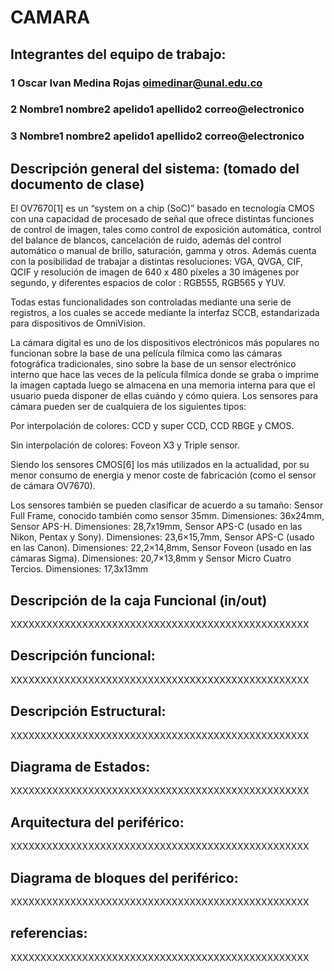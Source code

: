 # CAMARA

## Integrantes del equipo de trabajo:

### 1 Oscar Ivan Medina Rojas oimedinar@unal.edu.co

### 2 Nombre1 nombre2 apelido1 apellido2 correo@electronico

### 3 Nombre1 nombre2 apelido1 apellido2 correo@electronico


## Descripción general del sistema: (tomado del documento de clase)

El OV7670[1] es un “system on a chip (SoC)” basado en tecnología CMOS con una capacidad de procesado de señal que ofrece distintas funciones de control de imagen, tales  como  control  de  exposición  automática,  control  del  balance  de  blancos, 
cancelación de ruido, además del control automático o manual de brillo, saturación, gamma y otros. Además cuenta con la posibilidad de trabajar a distintas resoluciones: VGA, QVGA, CIF, QCIF y resolución de imagen de 640 x 480 píxeles a 30 imágenes 
por segundo, y diferentes espacios de color : RGB555, RGB565 y YUV.  

Todas estas funcionalidades son controladas mediante una serie de registros, a los cuales  se  accede  mediante  la  interfaz  SCCB,  estandarizada  para  dispositivos  de OmniVision. 

La cámara digital es uno de los dispositivos electrónicos más populares no funcionan sobre la base de una película fílmica como las cámaras fotográfica tradicionales, sino sobre la base de un sensor electrónico interno que hace las veces de la película fílmica donde se graba o imprime la imagen captada luego se almacena en una memoria interna para que el usuario pueda disponer de ellas cuándo y cómo quiera. Los sensores para cámara pueden ser de cualquiera de los siguientes tipos:  

Por interpolación de colores: CCD y super CCD, CCD RBGE y CMOS. 

Sin interpolación de colores: Foveon X3 y Triple sensor. 

Siendo  los  sensores  CMOS[6]  los  más  utilizados  en  la  actualidad,  por  su  menor consumo de energia y menor coste de fabricación (como el sensor de cámara OV7670). 

Los sensores también se pueden clasificar de acuerdo a su tamaño: Sensor Full Frame, conocido también como sensor 35mm. Dimensiones: 36x24mm, Sensor APS-H. Dimensiones: 28,7x19mm, Sensor APS-C (usado en las Nikon, Pentax y  Sony).  Dimensiones:  23,6×15,7mm,  Sensor  APS-C  (usado  en  las  Canon). Dimensiones:  22,2×14,8mm,  Sensor  Foveon  (usado  en  las  cámaras  Sigma). Dimensiones: 20,7×13,8mm y Sensor Micro Cuatro Tercios. Dimensiones: 17,3x13mm 


## Descripción de la caja Funcional  (in/out)

XXXXXXXXXXXXXXXXXXXXXXXXXXXXXXXXXXXXXXXXXXXXXXXXXX

## Descripción funcional:

XXXXXXXXXXXXXXXXXXXXXXXXXXXXXXXXXXXXXXXXXXXXXXXXXX

## Descripción Estructural:

XXXXXXXXXXXXXXXXXXXXXXXXXXXXXXXXXXXXXXXXXXXXXXXXXX

## Diagrama de Estados:

XXXXXXXXXXXXXXXXXXXXXXXXXXXXXXXXXXXXXXXXXXXXXXXXXX

## Arquitectura del periférico:

XXXXXXXXXXXXXXXXXXXXXXXXXXXXXXXXXXXXXXXXXXXXXXXXXX

## Diagrama de bloques del periférico:

XXXXXXXXXXXXXXXXXXXXXXXXXXXXXXXXXXXXXXXXXXXXXXXXXX

## referencias:

XXXXXXXXXXXXXXXXXXXXXXXXXXXXXXXXXXXXXXXXXXXXXXXXXX

